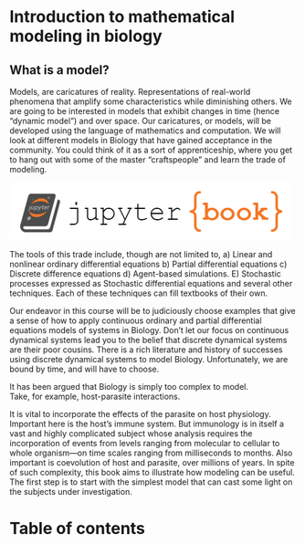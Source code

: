 # Introduction to mathematical modeling in biology

## What is a model? 

Models, are caricatures of reality. Representations of real-world phenomena that amplify some characteristics while diminishing others. We are going to be interested in models that exhibit changes in time (hence “dynamic model”) and over space.  Our caricatures, or models, will be developed using the language of mathematics and computation. We will look at different models in Biology that have gained acceptance in the community. You could think of it as a sort of apprenticeship, where you get to hang out with some of the master “craftspeople” and learn the trade of modeling.  

![Image Description](logo.png)

The tools of this trade include, though are not limited to, a) Linear and nonlinear ordinary differential equations b) Partial differential equations c) Discrete difference equations d) Agent-based simulations. E) Stochastic processes expressed as Stochastic differential equations and several other techniques. Each of these techniques can fill textbooks of their own.  

Our endeavor in this course will be to judiciously choose examples that give a sense of how to apply continuous ordinary and partial differential equations models of systems in Biology. Don’t let our focus on continuous dynamical systems lead you to the belief that discrete dynamical systems are their poor cousins. There is a rich literature and history of successes using discrete dynamical systems to model Biology. Unfortunately, we are bound by time, and will have to choose.  

It has been argued that Biology is simply too complex to model.  
Take, for example, host-parasite interactions.  

It is vital to incorporate the effects of the parasite on host physiology. Important here is the host’s immune system. But immunology is in itself a vast and highly complicated subject whose analysis requires the incorporation of events from levels ranging from molecular to cellular to whole organism—on time scales ranging from milliseconds to months. Also important is coevolution of host and parasite, over millions of years. In spite of such complexity, this book aims to illustrate how modeling can be useful. The first step is to start with the simplest model that can cast some light on the subjects under investigation.  

# Table of contents
```{tableofcontents}
```